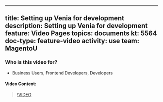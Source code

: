 
---
title: Setting up Venia for development
description: Setting up Venia for development
feature: Video Pages
topics: documents
kt: 5564
doc-type: feature-video
activity: use
team: MagentoU
---

### Who is this video for?

* Business Users, Frontend Developers, Developers

#### Video Content:

>[!VIDEO](https://video.tv.adobe.com/v/35785)